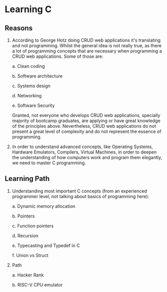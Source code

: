 # Learning C 

## Reasons

1. According to George Hotz doing CRUD web applications it's translating and not programming. Whilst the general idea is not really true, as there a lot of programming concepts that are necessary when programming a CRUD web applications. Some of those are:
    
    a. Clean coding

    b. Software architecture

    c. Systems design

    d. Networking

    e. Software Security

    Granted, not everyone who develops CRUD web applications, specially majority of bootcamp graduates, are applying or have great knowledge of the principles above.
    Nevertheless, CRUD web applications do not present a great level of complexity and do not represent the essence of programming.

2. In order to understand advanced concepts, like Operating Systems, Hardware Emulators, Compilers, Virtual Machines, in order to deepen the understanding of how computers work and program them elegantly, we need to master C programming. 

## Learning Path

1. Understanding most important C concepts (from an experienced programmer level, not talking about basics of programming here):

    a. Dynamic memory allocation

    b. Pointers

    c. Function pointers

    d. Recursion

    e. Typecasting and Typedef in C

    f. Union vs Struct

2. Path

    a. Hacker Rank

    b. RISC-V CPU emulator